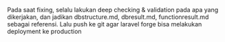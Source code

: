 Pada saat fixing, selalu lakukan deep checking & validation pada apa yang dikerjakan, dan jadikan dbstructure.md, dbresult.md, functionresult.md sebagai referensi. Lalu push ke git agar laravel forge bisa melakukan deployment ke production
